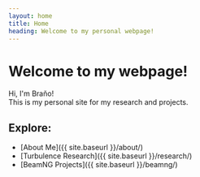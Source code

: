 ```yaml
---
layout: home
title: Home
heading: Welcome to my personal webpage!
---
```


# Welcome to my webpage!

Hi, I'm Braňo!  
This is my personal site for my research and projects.

## Explore:

- [About Me]({{ site.baseurl }}/about/)
- [Turbulence Research]({{ site.baseurl }}/research/)
- [BeamNG Projects]({{ site.baseurl }}/beamng/)